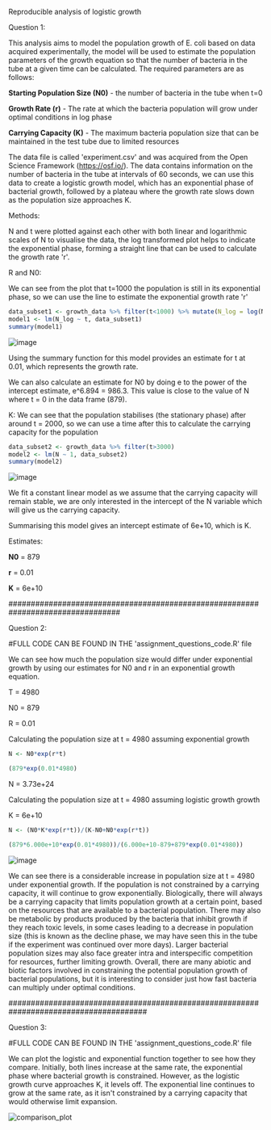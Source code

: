 Reproducible analysis of logistic growth


Question 1:

This analysis aims to model the population growth of E. coli based on data acquired experimentally, the model will be used to estimate the population parameters of the growth equation so that the number of bacteria in the tube at a given time can be calculated. The required parameters are as follows:

**Starting Population Size (N0)** - the number of bacteria in the tube when t=0

**Growth Rate (r)** - The rate at which the bacteria population will grow under optimal conditions in log phase

**Carrying Capacity (K)** - The maximum bacteria population size that can be maintained in the test tube due to limited resources

The data file is called 'experiment.csv' and was acquired from the Open Science Framework (https://osf.io/). The data contains information on the number of bacteria in the tube at intervals of 60 seconds, we can use this data to create a logistic growth model, which has an exponential phase of bacterial growth, followed by a plateau where the growth rate slows down as the population size approaches K. 

Methods:

N and t were plotted against each other with both linear and logarithmic scales of N to visualise the data, the log transformed plot helps to indicate the exponential phase, forming a straight line that can be used to calculate the growth rate 'r'. 

R and N0:

We can see from the plot that t=1000 the population is still in its exponential phase, so we can use the line to estimate the exponential growth rate 'r'

```r
data_subset1 <- growth_data %>% filter(t<1000) %>% mutate(N_log = log(N))
model1 <- lm(N_log ~ t, data_subset1)
summary(model1)
```

![image](https://github.com/user-attachments/assets/8eb42aff-c56d-49a9-adad-4dc8f1c344bb)

Using the summary function for this model provides an estimate for t at 0.01, which represents the growth rate.

We can also calculate an estimate for N0 by doing e to the power of the intercept estimate, e^6.894 = 986.3. This value is close to the value of N where t = 0 in the data frame (879).

K:
We can see that the population stabilises (the stationary phase) after around t = 2000, so we can use a time after this to calculate the carrying capacity for the population

```r
data_subset2 <- growth_data %>% filter(t>3000)
model2 <- lm(N ~ 1, data_subset2)
summary(model2)
```

![image](https://github.com/user-attachments/assets/a7b30f56-b357-4618-894e-746a636756ea)

We fit a constant linear model as we assume that the carrying capacity will remain stable, we are only interested in the intercept of the N variable which will give us the carrying capacity. 

Summarising this model gives an intercept estimate of 6e+10, which is K.

Estimates:

**N0** = 879

**r** = 0.01

**K** = 6e+10

#################################################################################

Question 2:

#FULL CODE CAN BE FOUND IN THE 'assignment_questions_code.R' file

We can see how much the population size would differ under exponential growth by using our estimates for N0 and r in an exponential growth equation. 

T = 4980

N0 = 879

R = 0.01

Calculating the population size at t = 4980 assuming exponential growth

```r
N <- N0*exp(r*t)

(879*exp(0.01*4980)
```

N = 3.73e+24

Calculating the population size at t = 4980 assuming logistic growth growth

K = 6e+10

```r
N <- (N0*K*exp(r*t))/(K-N0+N0*exp(r*t))

(879*6.000e+10*exp(0.01*4980))/(6.000e+10-879+879*exp(0.01*4980))
```
![image](https://github.com/user-attachments/assets/8b6b7e08-0c90-4618-a569-e71b36451956)

We can see there is a considerable increase in population size at t = 4980 under exponential growth. If the population is not constrained by a carrying capacity, it will continue to grow exponentially. Biologically, there will always be a carrying capacity that limits population growth at a certain point, based on the resources that are available to a bacterial population. There may also be metabolic by products produced by the bacteria that inhibit growth if they reach toxic levels, in some cases leading to a decrease in population size (this is known as the decline phase, we may have seen this in the tube if the experiment was continued over more days). Larger bacterial population sizes may also face greater intra and interspecific competition for resources, further limiting growth. Overall, there are many abiotic and biotic factors involved in constraining the potential population growth of bacterial populations, but it is interesting to consider just how fast bacteria can multiply under optimal conditions.

#######################################################################################

Question 3:

#FULL CODE CAN BE FOUND IN THE 'assignment_questions_code.R' file

We can plot the logistic and exponential function together to see how they compare. Initially, both lines increase at the same rate, the exponential phase where bacterial growth is constrained. However, as the logistic growth curve approaches K, it levels off. The exponential line continues to grow at the same rate, as it isn't constrained by a carrying capacity that would otherwise limit expansion. 

![comparison_plot](https://github.com/user-attachments/assets/7154b376-735e-4a6b-94f3-bfcee3737f79)

